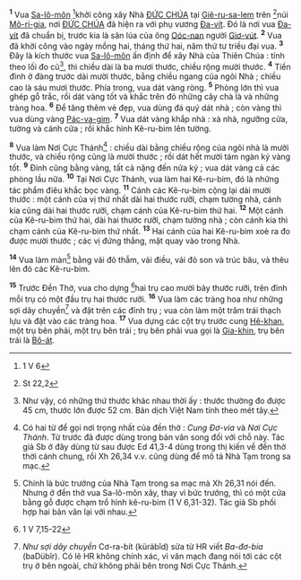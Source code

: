 <sup><b>1</b></sup> Vua [Sa-lô-môn]() [^1*]khởi công xây Nhà [ĐỨC CHÚA]() tại [Giê-ru-sa-lem]() trên [^2*]núi [Mô-ri-gia](), nơi [ĐỨC CHÚA]() đã hiện ra với phụ vương [Đa-vít](). Đó là nơi vua [Đa-vít]() đã chuẩn bị, trước kia là sân lúa của ông [Oóc-nan]() người [Giơ-vút](). <sup><b>2</b></sup> Vua đã khởi công vào ngày mồng hai, tháng thứ hai, năm thứ tư triều đại vua. <sup><b>3</b></sup> Đây là kích thước vua [Sa-lô-môn]() ấn định để xây Nhà của Thiên Chúa : tính theo lối đo cũ[^1], thì chiều dài là ba mươi thước, chiều rộng mười thước. <sup><b>4</b></sup> Tiền đình ở đàng trước dài mười thước, bằng chiều ngang của ngôi Nhà ; chiều cao là sáu mươi thước. Phía trong, vua dát vàng ròng. <sup><b>5</b></sup> Phòng lớn thì vua ghép gỗ trắc, rồi dát vàng tốt và khắc trên đó những cây chà là và những tràng hoa. <sup><b>6</b></sup> Để tăng thêm vẻ đẹp, vua dùng đá quý dát nhà ; còn vàng thì vua dùng vàng [Pác-va-gim](). <sup><b>7</b></sup> Vua dát vàng khắp nhà : xà nhà, ngưỡng cửa, tường và cánh cửa ; rồi khắc hình Kê-ru-bim lên tường.

<sup><b>8</b></sup> Vua làm Nơi Cực Thánh[^2] : chiều dài bằng chiều rộng của ngôi nhà là mười thước, và chiều rộng cũng là mười thước ; rồi dát hết mười tám ngàn ký vàng tốt. <sup><b>9</b></sup> Đinh cũng bằng vàng, tất cả nặng đến nửa ký ; vua dát vàng cả các phòng lầu nữa. <sup><b>10</b></sup> Tại Nơi Cực Thánh, vua làm hai Kê-ru-bim, đó là những tác phẩm điêu khắc bọc vàng. <sup><b>11</b></sup> Cánh các Kê-ru-bim cộng lại dài mười thước : một cánh của vị thứ nhất dài hai thước rưỡi, chạm tường nhà, cánh kia cũng dài hai thước rưỡi, chạm cánh của Kê-ru-bim thứ hai. <sup><b>12</b></sup> Một cánh của Kê-ru-bim thứ hai, dài hai thước rưỡi, chạm tường nhà ; còn cánh kia thì chạm cánh của Kê-ru-bim thứ nhất. <sup><b>13</b></sup> Hai cánh của hai Kê-ru-bim xoè ra đo được mười thước ; các vị đứng thẳng, mặt quay vào trong Nhà.

<sup><b>14</b></sup> Vua làm màn[^3] bằng vải đỏ thẫm, vải điều, vải đỏ son và trúc bâu, và thêu lên đó các Kê-ru-bim.

<sup><b>15</b></sup> Trước Đền Thờ, vua cho dựng [^3*]hai trụ cao mười bảy thước rưỡi, trên đỉnh mỗi trụ có một đầu trụ hai thước rưỡi. <sup><b>16</b></sup> Vua làm các tràng hoa như những sợi dây chuyền[^4] và đặt trên các đỉnh trụ ; vua còn làm một trăm trái thạch lựu và đặt vào các tràng hoa. <sup><b>17</b></sup> Vua dựng các cột trụ trước cung [Hê-khan](), một trụ bên phải, một trụ bên trái ; trụ bên phải vua gọi là [Gia-khin](), trụ bên trái là [Bô-át]().

[^1]: Như vậy, có những thứ thước khác nhau thời ấy : thước thường đo được 45 cm, thước lớn được 52 cm. Bản dịch Việt Nam tính theo mét tây.
[^2]: Có hai từ để gọi nơi trọng nhất của đền thờ : *Cung Đơ-via* và *Nơi Cực Thánh*. Từ trước đã được dùng trong bản văn song đối với chỗ này. Tác giả Sb ở đây dùng từ sau được Ed 41,3-4 dùng trong thị kiến về đền thờ thời cánh chung, rồi Xh 26,34 v.v. cũng dùng để mô tả Nhà Tạm trong sa mạc.
[^3]: Chính là bức trướng của Nhà Tạm trong sa mạc mà Xh 26,31 nói đến. Nhưng ở đền thờ vua Sa-lô-môn xây, thay vì bức trướng, thì có một cửa bằng gỗ được chạm trổ hình kê-ru-bim (1 V 6,31-32). Tác giả Sb phối hợp hai bản văn lại với nhau.
[^4]: *Như sợi dây chuyền* Cơ-ra-bít (küräbîd) sửa từ HR viết *Ba-đơ-bia* (baDübîr). Có lẽ HR không chính xác, vì văn mạch đang nói tới các cột trụ ở bên ngoài, chứ không phải bên trong Nơi Cực Thánh.
[^1*]: 1 V 6
[^2*]: St 22,2
[^3*]: 1 V 7,15-22